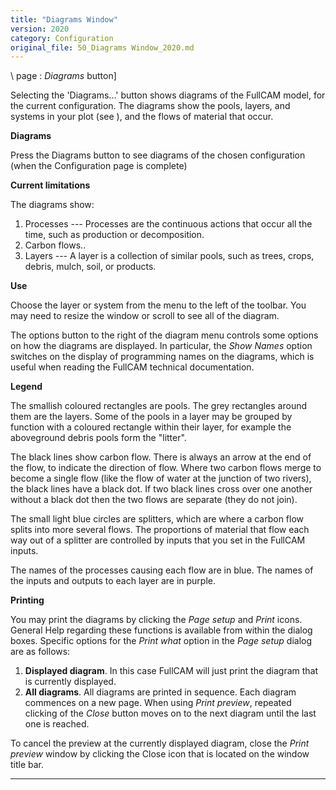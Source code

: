 ```yaml
---
title: "Diagrams Window"
version: 2020
category: Configuration
original_file: 50_Diagrams Window_2020.md
---
```


\ page : *Diagrams* button\]

Selecting the \'Diagrams\...\' button shows diagrams of the FullCAM
model, for the current configuration. The diagrams show the pools,
layers, and systems in your plot (see ), and the flows
of material that occur.

**Diagrams**

Press the Diagrams button to see diagrams of the chosen configuration
(when the Configuration page is complete)

**Current limitations**

The diagrams show:

1.  Processes --- Processes are the continuous actions that occur all
    the time, such as production or decomposition.
2.  Carbon flows..
3.  Layers --- A layer is a collection of similar pools, such as trees,
    crops, debris, mulch, soil, or products.

**Use**

Choose the layer or system from the menu to the left of the toolbar. You
may need to resize the window or scroll to see all of the diagram.

The options button to the right of the diagram menu controls some
options on how the diagrams are displayed. In particular, the *Show
Names* option switches on the display of programming names on the
diagrams, which is useful when reading the FullCAM technical
documentation.

**Legend**

The smallish coloured rectangles are pools. The grey rectangles around
them are the layers. Some of the pools in a layer may be grouped by
function with a coloured rectangle within their layer, for example the
aboveground debris pools form the "litter".

The black lines show carbon flow. There is always an arrow at the end of
the flow, to indicate the direction of flow. Where two carbon flows
merge to become a single flow (like the flow of water at the junction of
two rivers), the black lines have a black dot. If two black lines cross
over one another without a black dot then the two flows are separate
(they do not join).

The small light blue circles are splitters, which are where a carbon
flow splits into more several flows. The proportions of material that
flow each way out of a splitter are controlled by inputs that you set in
the FullCAM inputs.

The names of the processes causing each flow are in blue. The names of
the inputs and outputs to each layer are in purple.

**Printing**

You may print the diagrams by clicking the *Page setup* and *Print*
icons. General Help regarding these functions is available from within
the dialog boxes. Specific options for the *Print what* option in the
*Page setup* dialog are as follows:

1.  **Displayed diagram**. In this case FullCAM will just print the
    diagram that is currently displayed.
2.  **All diagrams**. All diagrams are printed in sequence. Each diagram
    commences on a new page. When using *Print preview*, repeated
    clicking of the *Close* button moves on to the next diagram until
    the last one is reached.

To cancel the preview at the currently displayed diagram, close the
*Print preview* window by clicking the Close icon that is located on the
window title bar.

------------------------------------------------------------------------